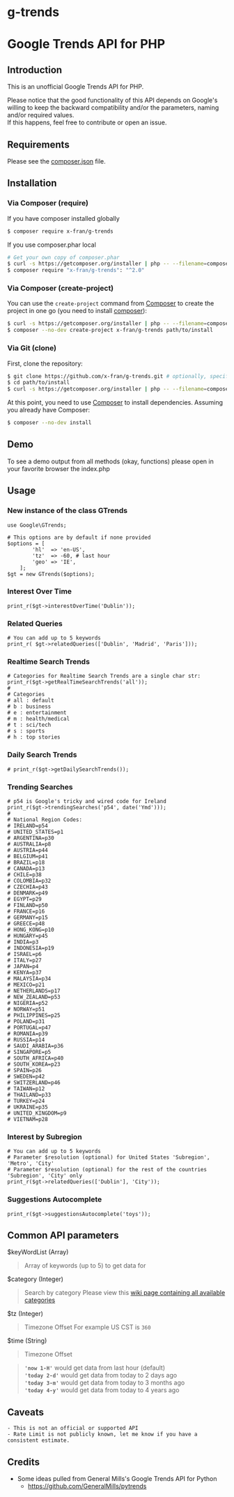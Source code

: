 # g-trends


Google Trends API for PHP
=========================


Introduction
------------

This is an unofficial Google Trends API for PHP.

Please notice that the good functionality of this API depends on Google's willing to keep the backward compatibility and/or the parameters, naming and/or required values.   
If this happens, feel free to contribute or open an issue.


Requirements
------------

Please see the [composer.json](composer.json) file.


Installation
------------

### Via Composer (require)

If you have composer installed globally
```bash
$ composer require x-fran/g-trends
```

If you use composer.phar local
```bash
# Get your own copy of composer.phar
$ curl -s https://getcomposer.org/installer | php -- --filename=composer
$ composer require "x-fran/g-trends": "^2.0"
```


### Via Composer (create-project)

You can use the `create-project` command from [Composer](http://getcomposer.org/)
to create the project in one go (you need to install [composer](https://getcomposer.org/doc/00-intro.md#downloading-the-composer-executable)):

```bash
$ curl -s https://getcomposer.org/installer | php -- --filename=composer
$ composer --no-dev create-project x-fran/g-trends path/to/install
```

### Via Git (clone)

First, clone the repository:

```bash
$ git clone https://github.com/x-fran/g-trends.git # optionally, specify the directory in which to clone
$ cd path/to/install
$ curl -s https://getcomposer.org/installer | php -- --filename=composer
```

At this point, you need to use [Composer](https://getcomposer.org/) to install
dependencies. Assuming you already have Composer:

```bash
$ composer --no-dev install
```

Demo
----

To see a demo output from all methods (okay, functions) please open in your favorite browser the index.php 


Usage
-----

### New instance of the class GTrends
    use Google\GTrends;
    
    # This options are by default if none provided
    $options = [
            'hl'  => 'en-US',
            'tz'  => -60, # last hour
            'geo' => 'IE',
        ];
    $gt = new GTrends($options);

### Interest Over Time

    print_r($gt->interestOverTime('Dublin'));

### Related Queries

    # You can add up to 5 keywords
    print_r( $gt->relatedQueries(['Dublin', 'Madrid', 'Paris']));
    
### Realtime Search Trends
    # Categories for Realtime Search Trends are a single char str:
    print_r($gt->getRealTimeSearchTrends('all'));
    #
    # Categories
    # all : default
    # b : business
    # e : entertainment
    # m : health/medical
    # t : sci/tech
    # s : sports
    # h : top stories

### Daily Search Trends
    # print_r($gt->getDailySearchTrends());
    
### Trending Searches

    # p54 is Google's tricky and wired code for Ireland
    print_r($gt->trendingSearches('p54', date('Ymd')));
    #
    # National Region Codes:
    # IRELAND=p54
    # UNITED_STATES=p1
    # ARGENTINA=p30
    # AUSTRALIA=p8
    # AUSTRIA=p44
    # BELGIUM=p41
    # BRAZIL=p18
    # CANADA=p13
    # CHILE=p38
    # COLOMBIA=p32
    # CZECHIA=p43
    # DENMARK=p49
    # EGYPT=p29
    # FINLAND=p50
    # FRANCE=p16
    # GERMANY=p15
    # GREECE=p48
    # HONG_KONG=p10
    # HUNGARY=p45
    # INDIA=p3
    # INDONESIA=p19
    # ISRAEL=p6
    # ITALY=p27
    # JAPAN=p4
    # KENYA=p37
    # MALAYSIA=p34
    # MEXICO=p21
    # NETHERLANDS=p17
    # NEW_ZEALAND=p53
    # NIGERIA=p52
    # NORWAY=p51
    # PHILIPPINES=p25
    # POLAND=p31
    # PORTUGAL=p47
    # ROMANIA=p39
    # RUSSIA=p14
    # SAUDI_ARABIA=p36
    # SINGAPORE=p5
    # SOUTH_AFRICA=p40
    # SOUTH_KOREA=p23
    # SPAIN=p26
    # SWEDEN=p42
    # SWITZERLAND=p46
    # TAIWAN=p12
    # THAILAND=p33
    # TURKEY=p24
    # UKRAINE=p35
    # UNITED_KINGDOM=p9
    # VIETNAM=p28

### Interest by Subregion
    # You can add up to 5 keywords
    # Parameter $resolution (optional) for United States 'Subregion', 'Metro', 'City'
    # Parameter $resolution (optional) for the rest of the countries 'Subregion', 'City' only
    print_r($gt->relatedQueries(['Dublin'], 'City'));

### Suggestions Autocomplete

    print_r($gt->suggestionsAutocomplete('toys'));

    
## Common API parameters

$keyWordList (Array)

> Array of keywords (up to 5) to get data for

$category (Integer)

> Search by category
> Please view this [wiki page containing all available categories](https://github.com/pat310/google-trends-api/wiki/Google-Trends-Categories)

$tz (Integer)

> Timezone Offset
> For example US CST is ```360```

$time (String)

> Timezone Offset 

> **```'now 1-H'```** would get data from last hour (default)  
> **```'today 2-d'```** would get data from today to 2 days ago  
> **```'today 3-m'```** would get data from today to 3 months ago  
> **```'today 4-y'```** would get data from today to 4 years ago  


Caveats
-------

    - This is not an official or supported API
    - Rate Limit is not publicly known, let me know if you have a consistent estimate.


Credits
-------

* Some ideas pulled from General Mills's Google Trends API for Python
    - https://github.com/GeneralMills/pytrends
    
    
